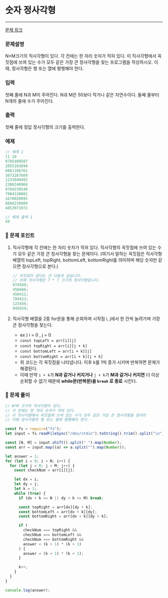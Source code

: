 # **숫자 정사각형**

---

[문제 링크](https://www.acmicpc.net/problem/1051)

### 문제설명

N×M크기의 직사각형이 있다. 각 칸에는 한 자리 숫자가 적혀 있다. 이 직사각형에서 꼭짓점에 쓰여 있는 수가 모두 같은 가장 큰 정사각형을 찾는 프로그램을 작성하시오. 이때, 정사각형은 행 또는 열에 평행해야 한다.

### 입력

첫째 줄에 N과 M이 주어진다. N과 M은 50보다 작거나 같은 자연수이다. 둘째 줄부터 N개의 줄에 수가 주어진다.

### 출력

첫째 줄에 정답 정사각형의 크기를 출력한다.

### 예제

```jsx
// 예제 1
11 10
9785409507
2055103694
0861396761
3073207669
1233049493
2300248968
9769239548
7984130001
1670020095
8894239889
4053971072

// 예제 출력 1
49
```

### 📕 문제 포인트

1. 직사각형에 각 칸에는 한 자리 숫자가 적혀 있다. 직사각형의 꼭짓점에 쓰여 있는 수가 모두 같은 가장 큰 정사각형을 찾는 문제이다. (여기서 말하는 꼭짓점은 직사각형 배열의 topLeft, topRight, bottomLeft, bottomRight를 의미하며 해당 숫자만 같으면 정사각형으로 본다.)

   ```jsx
   // 꼭짓점이 같다는 건 다음과 같습니다.
   // 아래 직사각형은 7 * 7 크기의 정사각형입니다.
   974569;
   456666;
   456412;
   789423;
   123456;
   945659;
   ```

2. 직사각형 배열을 2중 for문을 통해 순회하며 시작점 i, j에서 한 칸씩 늘려가며 가장 큰 정사각형을 찾는다.
   - ex ) i = 0 , j = 0
   - `const topLeft = arr[i][j]`
   - `const topRight = arr[i][j + k]`
   - `const bottomLeft = arr[i + k][j]`
   - `const bottomRight = arr[i + k][j + k]`
   - 위 코드는 각 꼭짓점을 나타냅니다. 이후 k를 1씩 증가 시키며 반복하면 문제가 해결된다.
   - 이때 만약 `i + k`가 **N과 같거나 커지거나** `j + k`가 **M과 같거나 커지면** 더 이상 순회할 수 없기 때문에 **while문(반복문)을 `break` 로 종료** 시킨다.

### 📝 문제 풀이

```js
// N*M 크기의 직사각형이 있다.
// 각 칸에는 한 자리 숫자가 적혀 있다.
// 이 직사각형에서 꼭짓점에 쓰여 있는 수가 모두 같은 가장 큰 정사각형을 찾아라
// 이때 정사각형의 행 또는 열에 평행해야 한다.

const fs = require("fs");
let input = fs.readFileSync("/dev/stdin").toString().trim().split("\n");

const [N, M] = input.shift().split(" ").map(Number);
const arr = input.map((a) => a.split("").map(Number));

let answer = 1;
for (let i = 0; i < N; i++) {
  for (let j = 0; j < M; j++) {
    const checkNum = arr[i][j];

    let dx = i;
    let dy = j;
    let k = 1;
    while (true) {
      if (dx + k >= N || dy + k >= M) break;

      const topRight = arr[dx][dy + k];
      const bottomLeft = arr[dx + k][dy];
      const bottomRight = arr[dx + k][dy + k];

      if (
        checkNum === topRight &&
        checkNum === bottomLeft &&
        checkNum === bottomRight &&
        answer < (k + 1) * (k + 1)
      ) {
        answer = (k + 1) * (k + 1);
      }

      k++;
    }
  }
}

console.log(answer);
```
